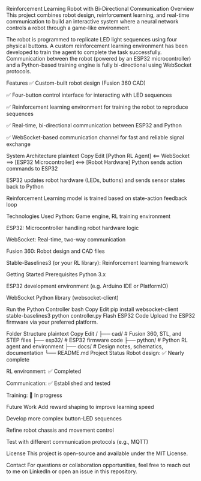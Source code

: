 Reinforcement Learning Robot with Bi-Directional Communication
Overview
This project combines robot design, reinforcement learning, and real-time communication to build an interactive system where a neural network controls a robot through a game-like environment.

The robot is programmed to replicate LED light sequences using four physical buttons. A custom reinforcement learning environment has been developed to train the agent to complete the task successfully. Communication between the robot (powered by an ESP32 microcontroller) and a Python-based training engine is fully bi-directional using WebSocket protocols.

Features
✅ Custom-built robot design (Fusion 360 CAD)

✅ Four-button control interface for interacting with LED sequences

✅ Reinforcement learning environment for training the robot to reproduce sequences

✅ Real-time, bi-directional communication between ESP32 and Python

✅ WebSocket-based communication channel for fast and reliable signal exchange

System Architecture
plaintext
Copy
Edit
[Python RL Agent]  <== WebSocket ==>  [ESP32 Microcontroller]  <==>  [Robot Hardware]
Python sends action commands to ESP32

ESP32 updates robot hardware (LEDs, buttons) and sends sensor states back to Python

Reinforcement Learning model is trained based on state-action feedback loop

Technologies Used
Python: Game engine, RL training environment

ESP32: Microcontroller handling robot hardware logic

WebSocket: Real-time, two-way communication

Fusion 360: Robot design and CAD files

Stable-Baselines3 (or your RL library): Reinforcement learning framework

Getting Started
Prerequisites
Python 3.x

ESP32 development environment (e.g. Arduino IDE or PlatformIO)

WebSocket Python library (websocket-client)

Run the Python Controller
bash
Copy
Edit
pip install websocket-client stable-baselines3
python controller.py
Flash ESP32 Code
Upload the ESP32 firmware via your preferred platform.

Folder Structure
plaintext
Copy
Edit
/
├── cad/                  # Fusion 360, STL, and STEP files
├── esp32/                # ESP32 firmware code
├── python/               # Python RL agent and environment
├── docs/                 # Design notes, schematics, documentation
└── README.md
Project Status
Robot design: ✅ Nearly complete

RL environment: ✅ Completed

Communication: ✅ Established and tested

Training: 🔄 In progress

Future Work
Add reward shaping to improve learning speed

Develop more complex button-LED sequences

Refine robot chassis and movement control

Test with different communication protocols (e.g., MQTT)

License
This project is open-source and available under the MIT License.

Contact
For questions or collaboration opportunities, feel free to reach out to me on LinkedIn or open an issue in this repository.

